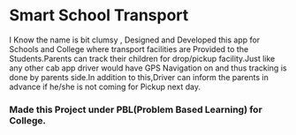 # Smart School Transport
I Know the name is bit clumsy , Designed and Developed this app for Schools and College where transport facilities are Provided to the Students.Parents can track their children for drop/pickup facility.Just like any other cab app driver would have GPS Navigation on and thus tracking is done by parents side.In addition to this,Driver can inform the parents in advance if he/she is not coming for Pickup next day.

### Made this Project under PBL(Problem Based Learning) for College.
